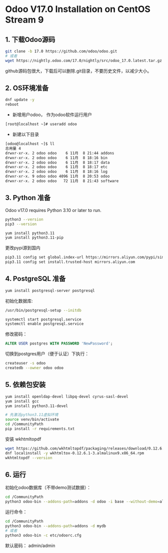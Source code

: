 # Odoo V17.0 Installation on CentOS Stream 9

## 1. 下载Odoo源码
```bash
git clone -b 17.0 https://github.com/odoo/odoo.git
# 或者
wget https://nightly.odoo.com/17.0/nightly/src/odoo_17.0.latest.tar.gz
```
github源码包很大，下载后可以删除.git目录，不要历史文件，以减少大小。
## 2. OS环境准备
```bash
dnf update -y
reboot
```
- 新增用户odoo， 作为odoo软件运行用户
```bash
[root@localhost ~]# useradd odoo
```
- 新建以下目录
```bash
[odoo@localhost ~]$ ll
总用量 4
drwxr-xr-x. 2 odoo odoo    6 11月  8 21:44 addons
drwxr-xr-x. 2 odoo odoo    6 11月  8 18:16 bin
drwxr-xr-x. 2 odoo odoo    6 11月  8 18:17 data
drwxr-xr-x. 2 odoo odoo    6 11月  8 18:17 etc
drwxr-xr-x. 2 odoo odoo    6 11月  8 18:16 log
drwxr-xr-x. 9 odoo odoo 4096 11月  8 20:53 odoo
drwxr-xr-x. 2 odoo odoo   72 11月  8 21:43 software
```

## 3. Python 准备
Odoo v17.0 requires Python 3.10 or later to run.
```bash
python3 --version
pip3 --version
```
```bash
yum install python3.11
yum install python3.11-pip
```
更改pypi源到国内
```bash
pip3.11 config set global.index-url https://mirrors.aliyun.com/pypi/simple
pip3.11 config set install.trusted-host mirrors.aliyun.com
```

## 4. PostgreSQL 准备
```bash
yum install postgresql-server postgresql
```
初始化数据库:
```bash
/usr/bin/postgresql-setup --initdb
```
```bash
systemctl start postgresql.service
systemctl enable postgresql.service
```
修改密码：
```sql
ALTER USER postgres WITH PASSWORD 'NewPassword';
```
切换到postgres用户（便于认证）下执行：
```bash
createuser -s odoo
createdb --owner odoo odoo
```

## 5. 依赖包安装
```bash
yum install openldap-devel libpq-devel cyrus-sasl-devel
yum install gcc
yum install python3.11-devel
```
```bash
# 先激活python3.11虚拟环境
source venv/bin/activate
cd /CommunityPath
pip install -r requirements.txt
 ```
 安装 wkhtmltopdf
 ```bash
 wget https://github.com/wkhtmltopdf/packaging/releases/download/0.12.6.1-3/wkhtmltox-0.12.6.1-3.almalinux9.x86_64.rpm
 dnf localinstall -y wkhtmltox-0.12.6.1-3.almalinux9.x86_64.rpm
 wkhtmltopdf --version
 ```

## 6. 运行
初始化odoo数据库（不带demo测试数据）：
```bash
cd /CommunityPath
python3 odoo-bin --addons-path=addons -d odoo -i base --without-demo=all --data-dir /home/odoo/data --stop-after-init
```
运行命令：
```bash
cd /CommunityPath
python3 odoo-bin --addons-path=addons -d mydb
# 或者
python3 odoo-bin -c etc/odoorc.cfg
```

默认密码： admin/admin
